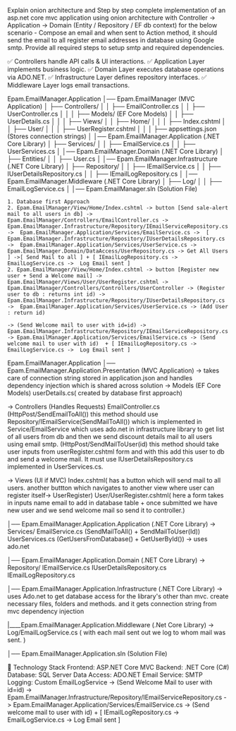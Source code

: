 ﻿Explain onion architecture and Step by step complete implementation of an asp.net core mvc application 
using onion architecture with Controller -> Application -> Domain (Entity / Repository / EF db context) 
for the below scenario - Compose an email and when sent to Action method, 
it should send the email to all register email addresses in database using Google smtp. 
Provide all required steps to setup smtp and required dependencies.

✅ Controllers handle API calls & UI interactions.
✅ Application Layer implements business logic.
✅ Domain Layer executes database operations via ADO.NET.
✅ Infrastructure Layer defines repository interfaces.
✅ Middleware Layer logs email transactions.

Epam.EmailManager.Application
│── Epam.EmailManager (MVC Application)
│   ├── Controllers/
│   │   ├── EmailController.cs
│   │   ├── UserController.cs
│   │
│   ├── Models/  (EF Core Models)
│   │   ├── UserDetails.cs
│   │
│   ├── Views/
│   │   ├── Home/
│   │   │   ├── Index.cshtml
│   │   ├── User/
│   │   │   ├── UserRegister.cshtml
│   │
│   ├── appsettings.json (Stores connection strings)
│
│── Epam.EmailManager.Application (.NET Core Library)
│   ├── Services/
│   │   ├── EmailService.cs
│   │   ├── UserServices.cs
│
│── Epam.EmailManager.Domain (.NET Core Library)
│   ├── Entities/
│   │   ├── User.cs
│
│── Epam.EmailManager.Infrastructure (.NET Core Library)
│   ├── Repository/
│   │   ├── IEmailService.cs
│   │   ├── IUserDetailsRepository.cs
│   │   ├── IEmailLogRepository.cs
│
│── Epam.EmailManager.Middleware (.NET Core Library)
│   ├── Log/
│   │   ├── EmailLogService.cs
│
│── Epam.EmailManager.sln (Solution File)


	1. Database first Approach
	2. Epam.EmailManager/View/Home/Index.cshtml -> button [Send sale-alert mail to all users in db] -> Epam.EmailManager/Controllers/EmailController.cs -> Epam.EmailManager.Infrastructure/Repository/IEmailServiceRepository.cs ->  Epam.EmailManager.Application/Services/EmailService.cs ->  [ Epam.EmailManager.Infrastructure/Repository/IUserDetailsRepository.cs ->  Epam.EmailManager.Application/Services/UserService.cs ->  Epam.EmailManager.Domain/DataAccess/UserRepository.cs -> Get All Users ] ->[ Send Mail to all ] + [ IEmailLogRepository.cs -> EmailLogService.cs ->  Log Email sent ]
	2. Epam.EmailManager/View/Home/Index.cshtml -> button [Register new user + Send a Welcome mail] -> Epam.EmailManager/Views/User/UserRegister.cshtml -> Epam.EmailManager/Controllers/Controllers/UserController -> (Register user to db : returns int id) -> Epam.EmailManager.Infrastructure/Repository/IUserDetailsRepository.cs ->  Epam.EmailManager.Application/Services/UserService.cs -> (Add User : return id) 
																																																					-> (Send Welcome mail to user with id=id) -> Epam.EmailManager.Infrastructure/Repository/IEmailServiceRepository.cs -> Epam.EmailManager.Application/Services/EmailService.cs -> (Send welcome mail to user with id)  + [ IEmailLogRepository.cs -> EmailLogService.cs ->  Log Email sent ]
			

Epam.EmailManager.Application
│── Epam.EmailManager.Application.Presentation (MVC Application)
-> takes care of connection string stored in application.json and handles dependency injection which is shared across solution
-> Models (EF Core Models) 
userDetails.cs( created by database first approach)

-> Controllers (Handles Requests) 
EmailController.cs
(HttpPost/SendEmailToAll()) this method should use Repository/IEmailService(SendMailToAll()) which is implemented in Service/EmailService which uses ado.net in infrastructure library to get list of all users from db and then we send discount details mail to all users using email smtp.
(HttpPost/SendMailToUser(id) this method should take user inputs from userRegister.cshtml form and with this add this user to db and send a welcome mail. It must use IUserDetailsRepository.cs implemented in UserServices.cs.

-> Views (UI if MVC)
Index.cshtml( has a button which will send mail to all users. another buttton which navigates to another view where user can register itself-> UserRegister)
User/UserRegister.cshtml( here a form takes in inputs name email to add in database table + once submitted we have new user and we send welcome mail so send it to controller.)

│── Epam.EmailManager.Application.Application (.NET Core Library)
-> Services/
EmailService.cs (SendMailToAll() + SendMailToUser(Id))
UserServices.cs (GetUsersFromDatabase() + GetUserById()) -> uses ado.net

│── Epam.EmailManager.Application.Domain (.NET Core Library)
-> Repository/
IEmailService.cs 
IUserDetailsRepository.cs
IEmailLogRepository.cs

│── Epam.EmailManager.Application.Infrastructure (.NET Core Library)
-> uses Ado.net to get database access for the library's other than mvc.
create necessary files, folders and methods. and it gets connection string from mvc dependency injection

|____Epam.EmailManager.Application.Middleware (.Net Core Library)
-> Log/EmailLogService.cs ( with each mail sent out we log to whom mail was sent. )

│── Epam.EmailManager.Application.sln (Solution File)


🔹 Technology Stack
Frontend: ASP.NET Core MVC
Backend: .NET Core (C#)
Database: SQL Server
Data Access: ADO.NET
Email Service: SMTP
Logging: Custom EmailLogService
																																																		-> (Send Welcome Mail to user with id=id) -> Epam.EmailManager.Infrastructure/Repository/IEmailServiceRepository.cs -> Epam.EmailManager.Application/Services/EmailService.cs -> (Send welcome mail to user with id)  + [ IEmailLogRepository.cs -> EmailLogService.cs ->  Log Email sent ]